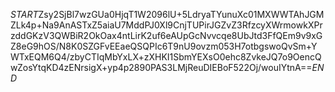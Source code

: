 $START$Zsy2SjBl7wzGUa0HjqT1W2096lU+5LdryaTYunuXc01MXWWTAhJGMZLk4p+Na9AnASTxZ5aiaU7MddPJ0Xl9CnjTUPirJGZvZ3RfzcyXWrmowkXPrzddGKzV3QWBiR2OkOax4ntLirK2uf6eAUpGcNvvcqe8UbJtd3FfQEm9v9xGZ8eG9hOS/N8K0SZGFvEEaeQSQPIc6T9nU9ovzm053H7otbgswoQvSm+YWTxEQM6Q4/zbyCTIqMbYxLX+zXHKI1SbmYEXsO0ehc8ZvkeJQ7o9OencQwZosYtqKD4zENrsigX+yp4p2890PAS3LMjReuDIEBoF522Oj/wouIYtnA==$END$